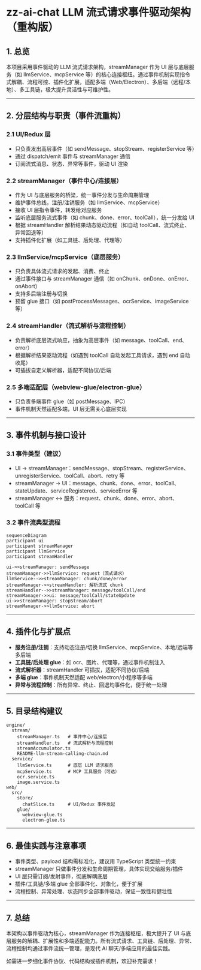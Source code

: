 # zz-ai-chat LLM 流式请求事件驱动架构（重构版）

## 1. 总览

本项目采用事件驱动的 LLM 流式请求架构，streamManager 作为 UI 层与底层服务（如 llmService、mcpService 等）的核心连接枢纽。通过事件机制实现指令式解耦、流程可控、插件化扩展，适配多端（Web/Electron）、多后端（远程/本地）、多工具链，极大提升灵活性与可维护性。

---

## 2. 分层结构与职责（事件流重构）

### 2.1 UI/Redux 层
- 只负责发出高层事件（如 sendMessage、stopStream、registerService 等）
- 通过 dispatch/emit 事件与 streamManager 通信
- 订阅流式消息、状态、异常等事件，驱动 UI 渲染

### 2.2 streamManager（事件中心/连接层）
- 作为 UI 与底层服务的桥梁，统一事件分发与生命周期管理
- 维护事件总线，注册/注销服务（如 llmService、mcpService）
- 接收 UI 层指令事件，转发给对应服务
- 监听底层服务流式事件（如 chunk、done、error、toolCall），统一分发给 UI
- 根据 streamHandler 解析结果动态驱动流程（如自动 toolCall、流式终止、异常回退等）
- 支持插件化扩展（如工具链、后处理、代理等）

### 2.3 llmService/mcpService（底层服务）
- 只负责具体流式请求的发起、消费、终止
- 通过事件接口与 streamManager 通信（如 onChunk、onDone、onError、onAbort）
- 支持多后端注册与切换
- 预留 glue 接口（如 postProcessMessages、ocrService、imageService 等）

### 2.4 streamHandler（流式解析与流程控制）
- 负责解析底层流式响应，抽象为高层事件（如 message、toolCall、end、error）
- 根据解析结果驱动流程（如遇到 toolCall 自动发起工具请求，遇到 end 自动收尾）
- 可插拔自定义解析器，适配不同协议/后端

### 2.5 多端适配层（webview-glue/electron-glue）
- 只负责多端事件 glue（如 postMessage、IPC）
- 事件机制天然适配多端，UI 层无需关心底层实现

---

## 3. 事件机制与接口设计

### 3.1 事件类型（建议）
- UI -> streamManager：sendMessage、stopStream、registerService、unregisterService、toolCall、abort、retry 等
- streamManager -> UI：message、chunk、done、error、toolCall、stateUpdate、serviceRegistered、serviceError 等
- streamManager <-> 服务：request、chunk、done、error、abort、toolCall 等

### 3.2 事件流典型流程

```mermaid
sequenceDiagram
participant ui
participant streamManager
participant llmService
participant streamHandler

ui->>streamManager: sendMessage
streamManager->>llmService: request（流式请求）
llmService-->>streamManager: chunk/done/error
streamManager->>streamHandler: 解析流式 chunk
streamHandler-->>streamManager: message/toolCall/end
streamManager->>ui: message/toolCall/stateUpdate
ui->>streamManager: stopStream/abort
streamManager->>llmService: abort
```

---

## 4. 插件化与扩展点

- **服务注册/注销**：支持动态注册/切换 llmService、mcpService、本地/远端等多后端
- **工具链/后处理 glue**：如 ocr、图片、代理等，通过事件机制注入
- **流式解析器**：streamHandler 可插拔，适配不同协议/后端
- **多端 glue**：事件机制天然适配 web/electron/小程序等多端
- **异常与流程控制**：所有异常、终止、回退均事件化，便于统一处理

---

## 5. 目录结构建议

```
engine/
  stream/
    streamManager.ts   # 事件中心/连接层
    streamHandler.ts   # 流式解析与流程控制
    streamAccumulator.ts
    README-llm-stream-calling-chain.md
  service/
    llmService.ts      # 底层 LLM 请求服务
    mcpService.ts      # MCP 工具服务（可选）
    ocr.service.ts
    image.service.ts
web/
  src/
    store/
      chatSlice.ts     # UI/Redux 事件发起
    glue/
      webview-glue.ts
      electron-glue.ts
```

---

## 6. 最佳实践与注意事项

- 事件类型、payload 结构需标准化，建议用 TypeScript 类型统一约束
- streamManager 只做事件分发和生命周期管理，具体实现交给服务/插件
- UI 层只需订阅/发射事件，彻底解耦底层
- 插件/工具链/多端 glue 全部事件化、对象化，便于扩展
- 流程控制、异常处理、状态同步全部事件驱动，保证一致性和健壮性

---

## 7. 总结

本架构以事件驱动为核心，streamManager 作为连接枢纽，极大提升了 UI 与底层服务的解耦、扩展性和多端适配能力。所有流式请求、工具链、后处理、异常、流程控制均通过事件流统一管理，是现代 AI 聊天/多端应用的最佳实践。

如需进一步细化事件协议、代码结构或插件机制，欢迎补充需求！ 
